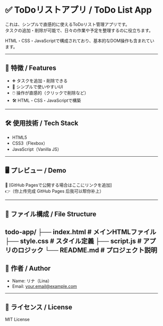 # ✅ ToDoリストアプリ / ToDo List App

これは、シンプルで直感的に使えるToDoリスト管理アプリです。  
タスクの追加・削除が可能で、日々の作業や予定を整理するのに役立ちます。  

HTML・CSS・JavaScriptで構成されており、基本的なDOM操作も含まれています。

---

## 🎯 特徴 / Features

- ➕ タスクを追加・削除できる  
- 🧼 シンプルで使いやすいUI  
- 🖱️ 操作が直感的（クリックで削除など）  
- 🛠 HTML・CSS・JavaScriptで構築  

---

## 🛠 使用技術 / Tech Stack

- HTML5  
- CSS3（Flexbox）  
- JavaScript（Vanilla JS）

---

## 🖥 プレビュー / Demo

🔗 [GitHub Pagesで公開する場合はここにリンクを追加]  
👉（你上传完成 GitHub Pages 后我可以帮你补上）

---

## 📁 ファイル構成 / File Structure
todo-app/
├── index.html         # メインHTMLファイル
├── style.css          # スタイル定義
├── script.js          # アプリのロジック
└── README.md          # プロジェクト説明
---

## 👤 作者 / Author

- Name: リナ（Lina）  
- Email: your.email@example.com

---

## 📄 ライセンス / License

MIT License
